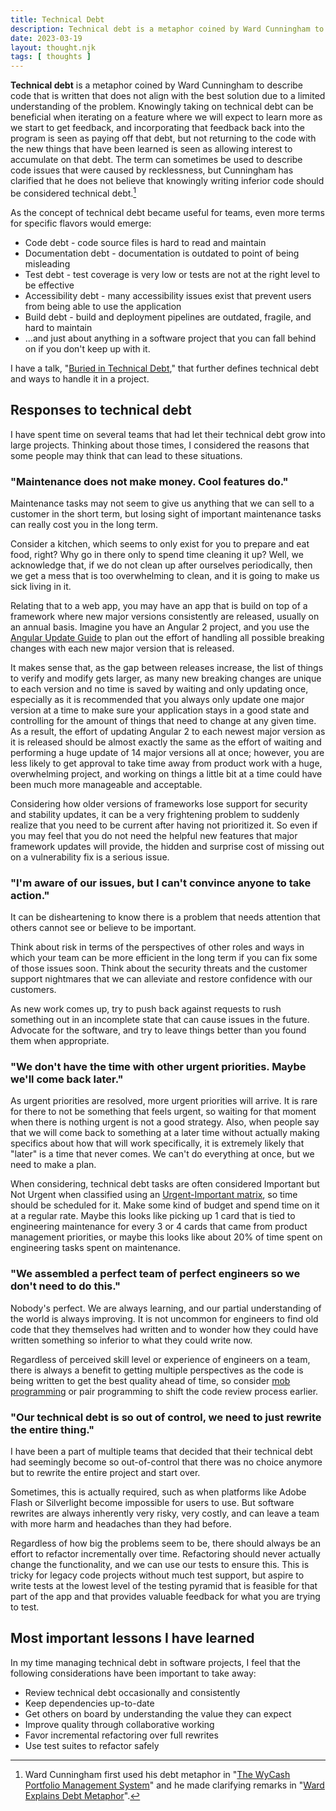 ```yaml
---
title: Technical Debt
description: Technical debt is a metaphor coined by Ward Cunningham to describe code that is written that does not align with the best solution due to a limited understanding of the problem.
date: 2023-03-19
layout: thought.njk
tags: [ thoughts ]
---
```


**Technical debt** is a metaphor coined by Ward Cunningham to describe code that is written that does not align with the
best solution due to a limited understanding of the problem. Knowingly taking on technical debt can be beneficial when
iterating on a feature where we will expect to learn more as we start to get feedback, and incorporating that feedback
back into the program is seen as paying off that debt, but not returning to the code with the new things that have been
learned is seen as allowing interest to accumulate on that debt. The term can sometimes be used to describe code issues
that were caused by recklessness, but Cunningham has clarified that he does not believe that knowingly writing inferior
code should be considered technical debt.[^1]

As the concept of technical debt became useful for teams, even more terms for specific flavors would emerge:

- Code debt - code source files is hard to read and maintain
- Documentation debt - documentation is outdated to point of being misleading
- Test debt - test coverage is very low or tests are not at the right level to be effective
- Accessibility debt - many accessibility issues exist that prevent users from being able to use the application
- Build debt - build and deployment pipelines are outdated, fragile, and hard to maintain
- ...and just about anything in a software project that you can fall behind on if you don't keep up with it.

I have a talk, "[Buried in Technical Debt](/buried-in-technical-debt)," that further defines technical debt and ways to
handle it in a project.

## Responses to technical debt

I have spent time on several teams that had let their technical debt grow into large projects. Thinking about those
times, I considered the reasons that some people may think that can lead to these situations.

### "Maintenance does not make money. Cool features do."

Maintenance tasks may not seem to give us anything that we can sell to a customer in the short term, but losing sight of
important maintenance tasks can really cost you in the long term.

Consider a kitchen, which seems to only exist for you to prepare and eat food, right? Why go in there only to spend time
cleaning it up? Well, we acknowledge that, if we do not clean up after ourselves periodically, then we get a mess that
is too overwhelming to clean, and it is going to make us sick living in it.

Relating that to a web app, you may have an app that is build on top of a framework where new major versions
consistently are released, usually on an annual basis. Imagine you have an Angular 2 project, and you use
the [Angular Update Guide](https://update.angular.io) to plan out the effort of handling all possible breaking changes
with each new major version that is released.

It makes sense that, as the gap between releases increase, the list of things to verify and modify gets larger, as many
new breaking changes are unique to each version and no time is saved by waiting and only updating once, especially as it
is recommended that you always only update one major version at a time to make sure your application stays in a good
state and controlling for the amount of things that need to change at any given time. As a result, the effort of
updating Angular 2 to each newest major version as it is released should be almost exactly the same as the effort of
waiting and performing a huge update of 14 major versions all at once; however, you are less likely to get approval to
take time away from product work with a huge, overwhelming project, and working on things a little bit at a time could
have been much more manageable and acceptable.

Considering how older versions of frameworks lose support for security and stability updates, it can be a very
frightening problem to suddenly realize that you need to be current after having not prioritized it. So even if you may
feel that you do not need the helpful new features that major framework updates will provide, the hidden and surprise
cost of missing out on a vulnerability fix is a serious issue.

### "I'm aware of our issues, but I can't convince anyone to take action."

It can be disheartening to know there is a problem that needs attention that others cannot see or believe to be
important.

Think about risk in terms of the perspectives of other roles and ways in which your team can be more efficient in the
long term if you can fix some of those issues soon. Think about the security threats and the customer support nightmares
that we can alleviate and restore confidence with our customers.

As new work comes up, try to push back against requests to rush something out in an incomplete state that can cause
issues in the future. Advocate for the software, and try to leave things better than you found them when appropriate.

### "We don't have the time with other urgent priorities. Maybe we'll come back later."

As urgent priorities are resolved, more urgent priorities will arrive. It is rare for there to not be something that
feels urgent, so waiting for that moment when there is nothing urgent is not a good strategy. Also, when people say that
we will come back to something at a later time without actually making specifics about how that will work specifically,
it is extremely likely that "later" is a time that never comes. We can't do everything at once, but we need to make a
plan.

When considering, technical debt tasks are often considered Important but Not Urgent when classified
using an [Urgent-Important matrix](/urgent-important-matrix), so time should be scheduled for it. Make some kind of
budget and spend time on it at a regular rate. Maybe this looks like picking up 1 card that is tied to engineering
maintenance for every 3 or 4 cards that came from product management priorities, or maybe this looks like about 20% of
time spent on engineering tasks spent on maintenance.

### "We assembled a perfect team of perfect engineers so we don't need to do this."

Nobody's perfect. We are always learning, and our partial understanding of the world is always improving. It is not
uncommon for engineers to find old code that they themselves had written and to wonder how they could have written
something so inferior to what they could write now.

Regardless of perceived skill level or experience of engineers on a team, there is always a benefit to getting multiple
perspectives as the code is being written to get the best quality ahead of time, so
consider [mob programming](/mob-programming) or pair programming to shift the code review process earlier.

### "Our technical debt is so out of control, we need to just rewrite the entire thing."

I have been a part of multiple teams that decided that their technical debt had seemingly become so out-of-control that
there was no choice anymore but to rewrite the entire project and start over.

Sometimes, this is actually required, such as when platforms like Adobe Flash or Silverlight become impossible for users
to use. But software rewrites are always inherently very risky, very costly, and can leave a team with more harm and
headaches than they had before.

Regardless of how big the problems seem to be, there should always be an effort to refactor incrementally over time.
Refactoring should never actually change the functionality, and we can use our tests to ensure this. This is tricky for
legacy code projects without much test support, but aspire to write tests at the lowest level of the testing pyramid
that is feasible for that part of the app and that provides valuable feedback for what you are trying to test.

## Most important lessons I have learned

In my time managing technical debt in software projects, I feel that the following considerations have been important to
take away:

- Review technical debt occasionally and consistently
- Keep dependencies up-to-date
- Get others on board by understanding the value they can expect
- Improve quality through collaborative working
- Favor incremental refactoring over full rewrites
- Use test suites to refactor safely

[^1]: Ward Cunningham first used his debt metaphor in
"[The WyCash Portfolio Management System](http://c2.com/doc/oopsla92.html)" and he made clarifying remarks in
"[Ward Explains Debt Metaphor](http://wiki.c2.com/?WardExplainsDebtMetaphor)".